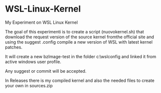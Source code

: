 # WSL-Linux-Kernel

My Experiment on WSL Linux Kernel

The goal of this experimenti is to create a script (nuovokernel.sh) that download the request version of the source kernel fromthe official site and using the suggest .config compile a new version of WSL with latest kernel patches.

It will create a new bzImage-test in the folder c:\wslconfig and linked it from active windows user profile.

Any suggest or commit will be accepted.

In Releases there is my compiled kernel and also the needed files to create your own in sources.zip


